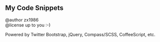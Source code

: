 ## My Code Snippets

@author zx1986   
@license up to you :-)

Powered by Twitter Bootstrap, jQuery, Compass/SCSS, CoffeeScript, etc.
